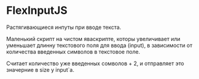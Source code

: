 # FlexInputJS
 Растягивающиеся инпуты при вводе текста.
 
 Маленький скрипт на чистом яваскрипте, которы увеличивает или уменьшает длинну текстового поля для ввода (input), 
 в зависимости от количества введенных символов в текстовое поле.
 
 Считает количество уже введенных сомволов + 2, и отправляет это значерние в size у input`а.
